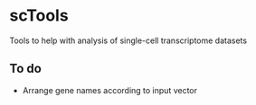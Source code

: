 # scTools
Tools to help with analysis of single-cell transcriptome datasets

## To do
+ Arrange gene names according to input vector
